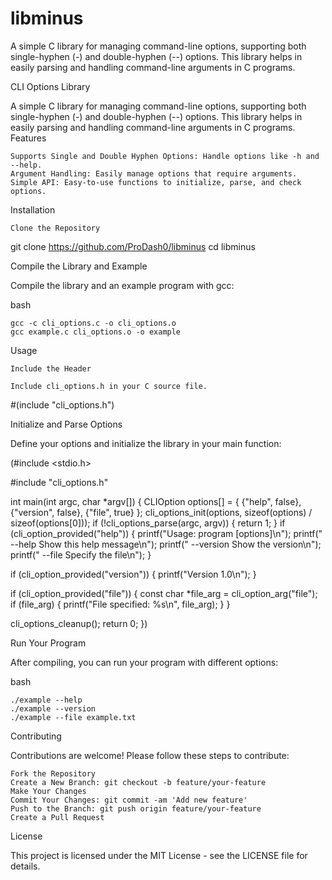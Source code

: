 # libminus
A simple C library for managing command-line options, supporting both single-hyphen (-) and double-hyphen (--) options. This library helps in easily parsing and handling command-line arguments in C programs.

CLI Options Library

A simple C library for managing command-line options, supporting both single-hyphen (-) and double-hyphen (--) options. This library helps in easily parsing and handling command-line arguments in C programs.
Features

    Supports Single and Double Hyphen Options: Handle options like -h and --help.
    Argument Handling: Easily manage options that require arguments.
    Simple API: Easy-to-use functions to initialize, parse, and check options.

Installation

    Clone the Repository
git clone https://github.com/ProDash0/libminus
cd libminus

Compile the Library and Example

Compile the library and an example program with gcc:

bash

    gcc -c cli_options.c -o cli_options.o
    gcc example.c cli_options.o -o example

Usage

    Include the Header

    Include cli_options.h in your C source file.



#(include "cli_options.h")

Initialize and Parse Options

Define your options and initialize the library in your main function:



(#include <stdio.h>

#include "cli_options.h"

int main(int argc, char *argv[]) {
    CLIOption options[] = {
        {"help", false},
        {"version", false},
        {"file", true}
    };
    cli_options_init(options, sizeof(options) / sizeof(options[0]));
    if (!cli_options_parse(argc, argv)) {
        return 1;
        }
    if (cli_option_provided("help")) {
        printf("Usage: program [options]\n");
        printf("  --help      Show this help message\n");
        printf("  --version   Show the version\n");
        printf("  --file      Specify the file\n");
    }

 if (cli_option_provided("version")) {
        printf("Version 1.0\n");
    }

if (cli_option_provided("file")) {
        const char *file_arg = cli_option_arg("file");
        if (file_arg) {
            printf("File specified: %s\n", file_arg);
        }
  }

cli_options_cleanup();
    return 0;
})

Run Your Program

After compiling, you can run your program with different options:

bash

    ./example --help
    ./example --version
    ./example --file example.txt

Contributing

Contributions are welcome! Please follow these steps to contribute:

    Fork the Repository
    Create a New Branch: git checkout -b feature/your-feature
    Make Your Changes
    Commit Your Changes: git commit -am 'Add new feature'
    Push to the Branch: git push origin feature/your-feature
    Create a Pull Request

License

This project is licensed under the MIT License - see the LICENSE file for details.
